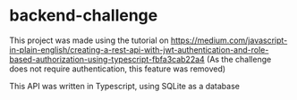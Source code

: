 # backend-challenge

This project was made using the tutorial on https://medium.com/javascript-in-plain-english/creating-a-rest-api-with-jwt-authentication-and-role-based-authorization-using-typescript-fbfa3cab22a4
(As the challenge does not require authentication, this feature was removed)

This API was written in Typescript, using SQLite as a database
